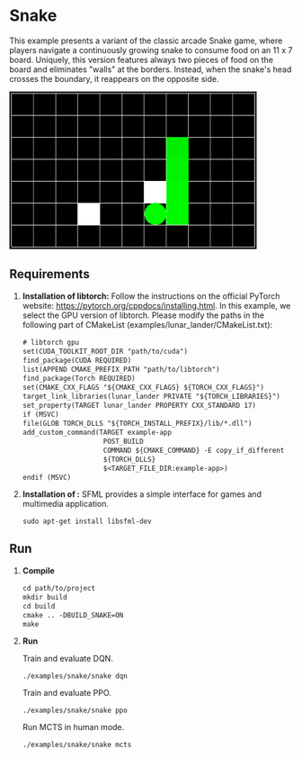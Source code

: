 # Snake

This example presents a variant of the classic arcade Snake game, where players navigate a continuously growing snake to consume food on an 11 x 7 board. Uniquely, this version features always two pieces of food on the board and eliminates "walls" at the borders. Instead, when the snake's head crosses the boundary, it reappears on the opposite side.

<img src="../../docs/img/example_snake.png" alt="" width="440" height="280">

## Requirements

1. **Installation of libtorch:**
    Follow the instructions on the official PyTorch website: https://pytorch.org/cppdocs/installing.html. In this example, we select the GPU version of libtorch. Please modify the paths in the following part of CMakeList (examples/lunar_lander/CMakeList.txt):

    ```
    # libtorch gpu
    set(CUDA_TOOLKIT_ROOT_DIR "path/to/cuda")
    find_package(CUDA REQUIRED)
    list(APPEND CMAKE_PREFIX_PATH "path/to/libtorch")
    find_package(Torch REQUIRED)
    set(CMAKE_CXX_FLAGS "${CMAKE_CXX_FLAGS} ${TORCH_CXX_FLAGS}")
    target_link_libraries(lunar_lander PRIVATE "${TORCH_LIBRARIES}")
    set_property(TARGET lunar_lander PROPERTY CXX_STANDARD 17)
    if (MSVC)
    file(GLOB TORCH_DLLS "${TORCH_INSTALL_PREFIX}/lib/*.dll")
    add_custom_command(TARGET example-app
                        POST_BUILD
                        COMMAND ${CMAKE_COMMAND} -E copy_if_different
                        ${TORCH_DLLS}
                        $<TARGET_FILE_DIR:example-app>)
    endif (MSVC)
    ```

2. **Installation of :**
    SFML provides a simple interface for games and multimedia application.
    ```
    sudo apt-get install libsfml-dev
    ```


## Run

1. **Compile**

    ```
    cd path/to/project
    mkdir build
    cd build
    cmake .. -DBUILD_SNAKE=ON
    make
    ```
2. **Run**
   
    Train and evaluate DQN.
    ```
    ./examples/snake/snake dqn
    ```

    Train and evaluate PPO.
    ```
    ./examples/snake/snake ppo
    ```

    Run MCTS in human mode.
    ```
    ./examples/snake/snake mcts
    ```
    

